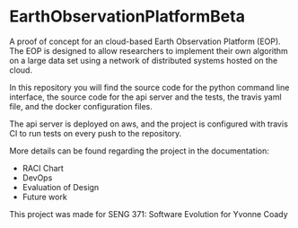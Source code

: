 # EarthObservationPlatformBeta
A proof of concept for an cloud-based Earth Observation Platform (EOP). The EOP is designed to allow researchers to implement their own algorithm on a large data set using a network of distributed systems hosted on the cloud.

In this repository you will find the source code for the python command line interface, the source code for the api server and the tests, the travis yaml file, and the docker configuration files.

The api server is deployed on aws, and the project is configured with travis CI to run tests on every push to the repository.

More details can be found regarding the project in the documentation:
 - RACI Chart
 - DevOps
 - Evaluation of Design
 - Future work
 
 This project was made for SENG 371: Software Evolution for Yvonne Coady
